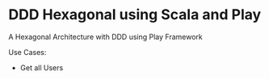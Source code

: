 # DDD Hexagonal using Scala and Play

A Hexagonal Architecture with DDD using Play Framework

Use Cases:

- Get all Users

